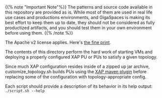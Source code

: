 {{% note "Important Note"%}}
The patterns and source code available in this repository are provided as is. While most of them are used in real life use cases and productions environments, and GigaSpaces is making its best effort to keep them up to date, they should not be considered as fully productized artifacts, and you should test them in your own environment before using them.
{{% /note %}}

The Apache v2 license applies. Here's [the fine print](../license.txt).

The contents of this directory perform the hard work of starting VMs and deploying a properly configured XAP PU or PUs to satisfy a given topology.

Since much XAP configuration resides inside of a zipped up jar archive, customize_topology.sh builds PUs using the [XAP maven plugin](http://docs.gigaspaces.com/xap110/installation-maven.html#using-available-project-templates) before replacing some of the configuration with topology-appropriate config.

Each script should provide a description of its behavior in its help output: `./script.sh --help`
